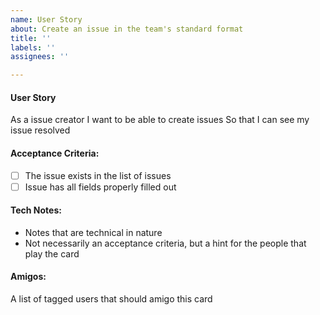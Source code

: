 ```yaml
---
name: User Story
about: Create an issue in the team's standard format
title: ''
labels: ''
assignees: ''

---
```


#### User Story
As a issue creator
I want to be able to create issues
So that I can see my issue resolved

#### Acceptance Criteria: 
- [ ] The issue exists in the list of issues
- [ ] Issue has all fields properly filled out

#### Tech Notes: 
- Notes that are technical in nature
- Not necessarily an acceptance criteria, but a hint for the people that play the card

#### Amigos: 
A list of tagged users that should amigo this card
